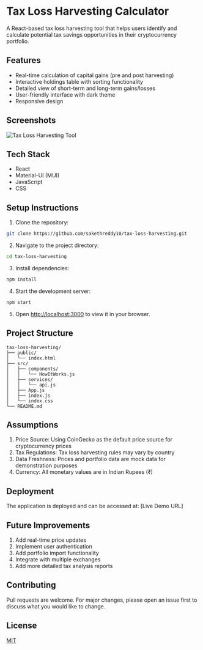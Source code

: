 # Tax Loss Harvesting Calculator

A React-based tax loss harvesting tool that helps users identify and calculate potential tax savings opportunities in their cryptocurrency portfolio.

## Features

- Real-time calculation of capital gains (pre and post harvesting)
- Interactive holdings table with sorting functionality
- Detailed view of short-term and long-term gains/losses
- User-friendly interface with dark theme
- Responsive design

## Screenshots

![Tax Loss Harvesting Tool](./screenshots/main.png)

## Tech Stack

- React
- Material-UI (MUI)
- JavaScript
- CSS

## Setup Instructions

1. Clone the repository:
```bash
git clone https://github.com/sakethreddy10/tax-loss-harvesting.git
```

2. Navigate to the project directory:
```bash
cd tax-loss-harvesting
```

3. Install dependencies:
```bash
npm install
```

4. Start the development server:
```bash
npm start
```

5. Open [http://localhost:3000](http://localhost:3000) to view it in your browser.

## Project Structure

```
tax-loss-harvesting/
├── public/
│   └── index.html
├── src/
│   ├── components/
│   │   └── HowItWorks.js
│   ├── services/
│   │   └── api.js
│   ├── App.js
│   ├── index.js
│   └── index.css
└── README.md
```

## Assumptions

1. Price Source: Using CoinGecko as the default price source for cryptocurrency prices
2. Tax Regulations: Tax loss harvesting rules may vary by country
3. Data Freshness: Prices and portfolio data are mock data for demonstration purposes
4. Currency: All monetary values are in Indian Rupees (₹)

## Deployment

The application is deployed and can be accessed at: [Live Demo URL]

## Future Improvements

1. Add real-time price updates
2. Implement user authentication
3. Add portfolio import functionality
4. Integrate with multiple exchanges
5. Add more detailed tax analysis reports

## Contributing

Pull requests are welcome. For major changes, please open an issue first to discuss what you would like to change.

## License

[MIT](https://choosealicense.com/licenses/mit/)
